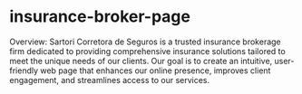 # insurance-broker-page
Overview: Sartori Corretora de Seguros is a trusted insurance brokerage firm dedicated to providing comprehensive insurance solutions tailored to meet the unique needs of our clients. Our goal is to create an intuitive, user-friendly web page that enhances our online presence, improves client engagement, and streamlines access to our services.
